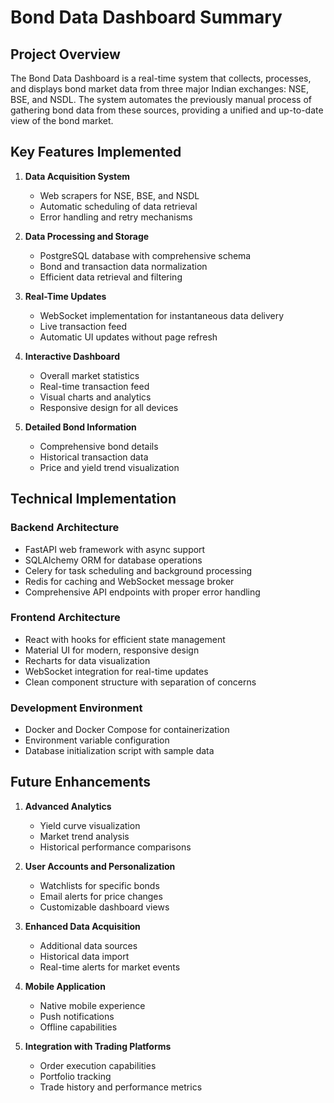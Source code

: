 # Bond Data Dashboard Summary

## Project Overview

The Bond Data Dashboard is a real-time system that collects, processes, and displays bond market data from three major Indian exchanges: NSE, BSE, and NSDL. The system automates the previously manual process of gathering bond data from these sources, providing a unified and up-to-date view of the bond market.

## Key Features Implemented

1. **Data Acquisition System**
   - Web scrapers for NSE, BSE, and NSDL
   - Automatic scheduling of data retrieval
   - Error handling and retry mechanisms

2. **Data Processing and Storage**
   - PostgreSQL database with comprehensive schema
   - Bond and transaction data normalization
   - Efficient data retrieval and filtering

3. **Real-Time Updates**
   - WebSocket implementation for instantaneous data delivery
   - Live transaction feed
   - Automatic UI updates without page refresh

4. **Interactive Dashboard**
   - Overall market statistics
   - Real-time transaction feed
   - Visual charts and analytics
   - Responsive design for all devices

5. **Detailed Bond Information**
   - Comprehensive bond details
   - Historical transaction data
   - Price and yield trend visualization

## Technical Implementation

### Backend Architecture
- FastAPI web framework with async support
- SQLAlchemy ORM for database operations
- Celery for task scheduling and background processing
- Redis for caching and WebSocket message broker
- Comprehensive API endpoints with proper error handling

### Frontend Architecture
- React with hooks for efficient state management
- Material UI for modern, responsive design
- Recharts for data visualization
- WebSocket integration for real-time updates
- Clean component structure with separation of concerns

### Development Environment
- Docker and Docker Compose for containerization
- Environment variable configuration
- Database initialization script with sample data

## Future Enhancements

1. **Advanced Analytics**
   - Yield curve visualization
   - Market trend analysis
   - Historical performance comparisons

2. **User Accounts and Personalization**
   - Watchlists for specific bonds
   - Email alerts for price changes
   - Customizable dashboard views

3. **Enhanced Data Acquisition**
   - Additional data sources
   - Historical data import
   - Real-time alerts for market events

4. **Mobile Application**
   - Native mobile experience
   - Push notifications
   - Offline capabilities

5. **Integration with Trading Platforms**
   - Order execution capabilities
   - Portfolio tracking
   - Trade history and performance metrics 